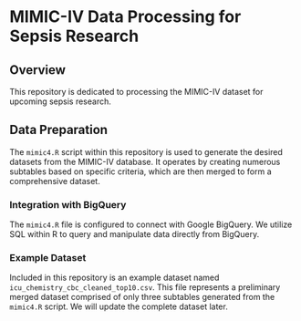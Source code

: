 # MIMIC-IV Data Processing for Sepsis Research

## Overview
This repository is dedicated to processing the MIMIC-IV dataset for upcoming sepsis research. 

## Data Preparation
The `mimic4.R` script within this repository is used to generate the desired datasets from the MIMIC-IV database. It operates by creating numerous subtables based on specific criteria, which are then merged to form a comprehensive dataset. 

### Integration with BigQuery
The `mimic4.R` file is configured to connect with Google BigQuery. We utilize SQL within R to query and manipulate data directly from BigQuery.

### Example Dataset
Included in this repository is an example dataset named `icu_chemistry_cbc_cleaned_top10.csv`. This file represents a preliminary merged dataset comprised of only three subtables generated from the `mimic4.R` script. We will update the complete dataset later. 
